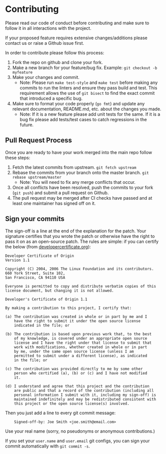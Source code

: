 # Contributing

Please read our code of conduct before contributing and make sure to follow it in all interactions with the project.

If your proposed feature requires extensive changes/additions please contact us or raise a Github issue first.

In order to contribute please follow this process:

1. Fork the repo on github and clone your fork.
2. Make a new branch for your feature/bug fix. Example: `git checkout -b myfeature`
3. Make your changes and commit.
   - Note: Please run `make test-style` and `make test` before making any commits to run the linters and ensure they pass build and test. This requirement allows the use of `git bisect` to find the exact commit that introduced a specific bug.
4. Make sure to format your code properly (`go fmt`) and update any relevant documentation, README.md, etc. about the changes you made.
   - Note: If it is a new feature please add unit tests for the same. If it is a bug fix please add tests/test cases to catch regressions in the future.

## Pull Request Process

Once you are ready to have your work merged into the main repo follow these steps:

1. Fetch the latest commits from upstream. `git fetch upstream`
2. Rebase the commits from your branch onto the master branch. `git rebase upstream/master`
   - Note: You will need to fix any merge conflicts that occur.
3. Once all conflicts have been resolved, push the commits to your fork (`git push`) and submit a pull request on Github.
4. The pull request may be merged after CI checks have passed and at least one maintainer has signed off on it.

## Sign your commits

The sign-off is a line at the end of the explanation for the patch. Your
signature certifies that you wrote the patch or otherwise have the right to pass
it on as an open-source patch. The rules are simple: if you can certify
the below (from [developercertificate.org](http://developercertificate.org/)):

```
Developer Certificate of Origin
Version 1.1

Copyright (C) 2004, 2006 The Linux Foundation and its contributors.
660 York Street, Suite 102,
San Francisco, CA 94110 USA

Everyone is permitted to copy and distribute verbatim copies of this
license document, but changing it is not allowed.

Developer's Certificate of Origin 1.1

By making a contribution to this project, I certify that:

(a) The contribution was created in whole or in part by me and I
    have the right to submit it under the open source license
    indicated in the file; or

(b) The contribution is based upon previous work that, to the best
    of my knowledge, is covered under an appropriate open source
    license and I have the right under that license to submit that
    work with modifications, whether created in whole or in part
    by me, under the same open source license (unless I am
    permitted to submit under a different license), as indicated
    in the file; or

(c) The contribution was provided directly to me by some other
    person who certified (a), (b) or (c) and I have not modified
    it.

(d) I understand and agree that this project and the contribution
    are public and that a record of the contribution (including all
    personal information I submit with it, including my sign-off) is
    maintained indefinitely and may be redistributed consistent with
    this project or the open source license(s) involved.
```

Then you just add a line to every git commit message:

```
    Signed-off-by: Joe Smith <joe.smith@email.com>
```

Use your real name (sorry, no pseudonyms or anonymous contributions.)

If you set your `user.name` and `user.email` git configs, you can sign your
commit automatically with `git commit -s`.
